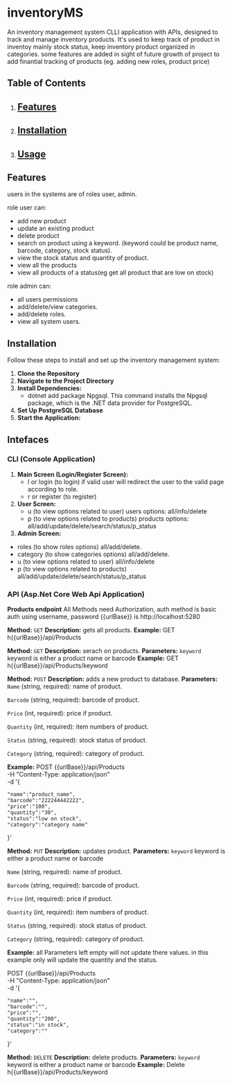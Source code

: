 # inventoryMS
An inventory management system CLLI application with APIs, designed to track and manage inventory products. It's used to keep track of product in inventoy mainly stock status, keep inventory product organized in categories.
some features are added in sight of future growth of project to add finantial tracking of products (eg. adding new roles, product price)

## Table of Contents

1. [Features](#features)
   ---
3. [Installation](#installation)
   ---
5. [Usage](#usage)
   ---

## Features
users in the systems are of roles user, admin.

role user can:
- add new product 
- update an existing product 
- delete product 
- search on product using a keyword. (keyword could be product name, barcode, category, stock status).
- view the stock status and quantity of product.
- view all the products
- view all products of a status(eg get all product that are low on stock)

role admin can:
- all users permissions 
- add/delete/view categories.
- add/delete roles.
- view all system users.


## Installation

Follow these steps to install and set up the inventory management system:
1. **Clone the Repository**
2. **Navigate to the Project Directory**
3. **Install Dependencies:**
   - dotnet add package Npgsql. This command installs the Npgsql package, which is the .NET data provider for PostgreSQL.
4. **Set Up PostgreSQL Database**
5. **Start the Application:**

## Intefaces
### CLI (Console Application)
1. **Main Screen (Login/Register Screen):**
   - l or login  (to login)
     if valid user will redirect the user to the valid page according to role.
   - r or register (to register)
3. **User Screen:**
   - u (to view options related to user) users options: all/info/delete
   - p (to view options related to products) products options: all/add/update/delete/search/status/p_status
5.  **Admin Screen:**
   - roles (to show roles options) all/add/delete.
   - category (to show categories options) all/add/delete.
   - u (to view options related to user) all/info/delete
   - p (to view options related to products) all/add/update/delete/search/status/p_status
   
### API (Asp.Net Core Web Api Application)
**Products endpoint**
All Methods need Authorization, auth method is basic auth using username, password
{{urlBase}} is http://localhost:5280

<!-- ............................................ -->
**Method:** `GET`
**Description:**
gets all products.
**Example:**
GET h{{urlBase}}/api/Products

<!-- ............................................ -->
**Method:** `GET`
**Description:**
serach on products.
**Parameters:**
`keyword` keyword is either a product name or barcode 
**Example:**
GET h{{urlBase}}/api/Products/keyword

<!-- ............................................ -->
**Method:** `POST`
**Description:**
adds a new product to database.
**Parameters:**
`Name` (string, required): name of product.

`Barcode` (string, required): barcode of product.

`Price` (int, required): price if product.

`Quantity` (int, required): item numbers of product.

`Status` (string, required): stock status of product.

`Category` (string, required): category of product.

**Example:**
POST {{urlBase}}/api/Products \
  -H "Content-Type: application/json" \
  -d '{
  
    "name":"product_name",
    "barcode":"222244442222",
    "price":"100",
    "quantity":"30",
    "status":"low on stock",
    "category":"category name"
}'

<!-- ............................................ -->
**Method:** `PUT`
**Description:**
updates product.
**Parameters:**
`keyword` keyword is either a product name or barcode 

`Name` (string, required): name of product.

`Barcode` (string, required): barcode of product.

`Price` (int, required): price if product.

`Quantity` (int, required): item numbers of product.

`Status` (string, required): stock status of product.

`Category` (string, required): category of product.

**Example:**
all Parameters left empty will not update there values.
in this example only will update the quantity and the status.

POST {{urlBase}}/api/Products \
  -H "Content-Type: application/json" \
  -d '{
  
    "name":"",
    "barcode":"",
    "price":"",
    "quantity":"200",
    "status":"in stock",
    "category":""
}'
<!-- ............................................ -->
**Method:** `DELETE`
**Description:**
delete products.
**Parameters:**
`keyword` keyword is either a product name or barcode 
**Example:**
Delete h{{urlBase}}/api/Products/keyword
